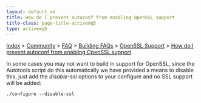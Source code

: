 ```yaml
---
layout: default_md
title: How do I prevent autoconf from enabling OpenSSL support 
title-class: page-title-activemq5
type: activemq5
---
```


[Index](index.html) > [Community](community) > [FAQ](faq) > [Building FAQs](building-faqs) > [OpenSSL Support](openssl-support) > [How do I prevent autoconf from enabling OpenSSL support](how-do-i-prevent-autoconf-from-enabling-openssl-support)

In some cases you may not want to build in support for OpenSSL, since the Autotools script do this automatically we have provided a means to disable this, just add the _disable-ssl_ options to your configure and no SSL support will be added:
```
./configure --disable-ssl
```